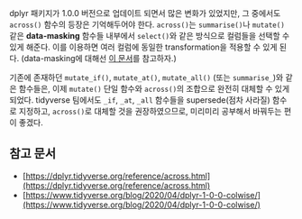 dplyr 패키지가 1.0.0 버전으로 업데이트 되면서 많은 변화가 있었지만, 그 중에서도 `across()` 함수의 등장은 기억해두어야 한다. `across()`는 `summarise()`나 `mutate()` 같은 **data-masking** 함수들 내부에서 `select()`와 같은 방식으로 컬럼들을 선택할 수 있게 해준다. 이를 이용하면 여러 컬럼에 동일한 transformation을 적용할 수 있게 된다. (data-masking에 대해선 [이 문서](https://dplyr.tidyverse.org/reference/dplyr_data_masking.html?q=data%20masking)를 참고하자.)

기존에 존재하던 `mutate_if()`, `mutate_at()`, `mutate_all()` (또는 `summarise_`)와 같은 함수들은, 이제 `mutate()` 단일 함수와 `across()`의 조합으로 완전히 대체할 수 있게 되었다. tidyverse 팀에서도 `_if`, `_at`, `_all` 함수들을 supersede(점차 사라질) 함수로 지정하고, `across()`로 대체할 것을 권장하였으므로, 미리미리 공부해서 바꿔두는 편이 좋겠다.




## 참고 문서
- [https://dplyr.tidyverse.org/reference/across.html](https://dplyr.tidyverse.org/reference/across.html)
- [https://www.tidyverse.org/blog/2020/04/dplyr-1-0-0-colwise/](https://www.tidyverse.org/blog/2020/04/dplyr-1-0-0-colwise/)